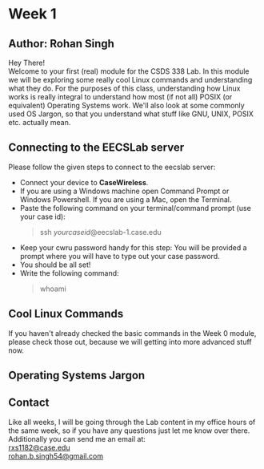 # Week 1
## Author: Rohan Singh
Hey There!  
Welcome to your first (real) module for the CSDS 338 Lab. In this module we will be exploring some really cool Linux commands and understanding what they do. For the purposes of this class, understanding how Linux works is really integral to understand how most (if not all) POSIX (or equivalent) Operating Systems work. We'll also look at some commonly used OS Jargon, so that you understand what stuff like GNU, UNIX, POSIX etc. actually mean.  

## Connecting to the EECSLab server
Please follow the given steps to connect to the eecslab server:  
  - Connect your device to **CaseWireless**.  
  - If you are using a Windows machine open Command Prompt or Windows Powershell. If you are using a Mac, open the Terminal.  
  - Paste the following command on your terminal/command prompt (use your case id):  
    > ssh *yourcaseid*@eecslab-1.case.edu  
  - Keep your cwru password handy for this step: You will be provided a prompt where you will have to type out your case password.  
  - You should be all set!  
  - Write the following command:  
    > whoami

## Cool Linux Commands
If you haven't already checked the basic commands in the Week 0 module, please check those out, because we will getting into more advanced stuff now.  

## Operating Systems Jargon


## Contact 
Like all weeks, I will be going through the Lab content in my office hours of the same week, so if you have any questions just let me know over there. Additionally you can send me an email at:  
rxs1182@case.edu  
rohan.b.singh54@gmail.com  

